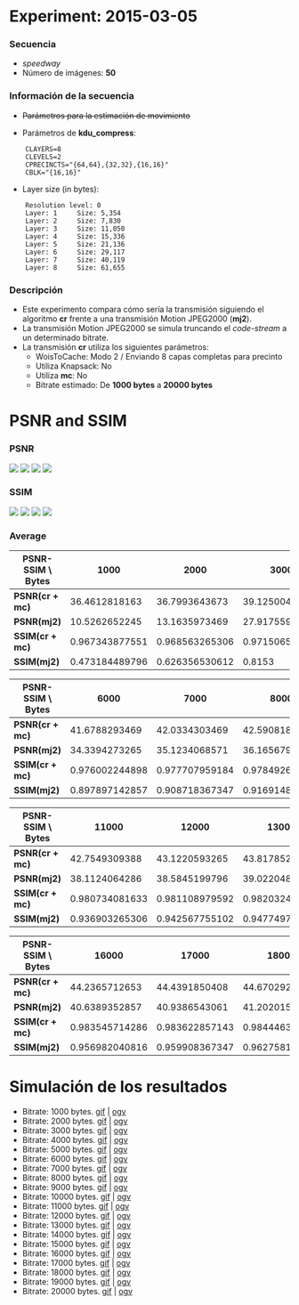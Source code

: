 Experiment: 2015-03-05
======================

### Secuencia

- *speedway*
- Número de imágenes: **50**

### Información de la secuencia
* ~~Parámetros para la estimación de movimiento~~

* Parámetros de **kdu_compress**:

```
    CLAYERS=8
    CLEVELS=2
    CPRECINCTS="{64,64},{32,32},{16,16}"
    CBLK="{16,16}"
```

* Layer size (in bytes):

```
    Resolution level: 0
    Layer: 1     Size: 5,354
    Layer: 2     Size: 7,830
    Layer: 3     Size: 11,050
    Layer: 4     Size: 15,336
    Layer: 5     Size: 21,136
    Layer: 6     Size: 29,117
    Layer: 7     Size: 40,119
    Layer: 8     Size: 61,655
```

### Descripción

- Este experimento compara cómo sería la transmisión siguiendo el algoritmo
  **cr** frente a una transmisión Motion JPEG2000 (**mj2**). 
- La transmisión Motion JPEG2000 se simula truncando el *code-stream* a
  un determinado bitrate.
- La transmisión **cr** utiliza los siguientes parámetros:
    - WoisToCache: Modo 2 / Enviando 8 capas completas para precinto
    - Utiliza Knapsack: No
    - Utiliza **mc**: No
    - Bitrate estimado: De **1000 bytes** a **20000 bytes**

PSNR and SSIM
=============

### PSNR

![](assets/psnr-1k-5k.png)
![](assets/psnr-6k-10k.png)
![](assets/psnr-11k-15k.png)
![](assets/psnr-16k-20k.png)

### SSIM

![](assets/ssim-1k-5k.png)
![](assets/ssim-6k-10k.png)
![](assets/ssim-11k-15k.png)
![](assets/ssim-16k-20k.png)

### Average

| PSNR-SSIM \ Bytes | 1000            | 2000            | 3000            | 4000            | 5000           
| ----------------- | --------------- | --------------- | --------------- | --------------- | ---------------
| **PSNR(cr + mc)** | 36.4612818163   | 36.7993643673   | 39.1250042857   | 39.8848125714   | 40.9871622245
| **PSNR(mj2)**     | 10.5262652245   | 13.1635973469   | 27.9175590408   | 29.9916476327   | 33.1327761837
| **SSIM(cr + mc)** |  0.967343877551 |  0.968563265306 |  0.971506530612 |  0.974154285714 |  0.975247346939
| **SSIM(mj2)**     |  0.473184489796 |  0.626356530612 |  0.8153         |  0.853738571429 |  0.879016122449

| PSNR-SSIM \ Bytes | 6000            | 7000            | 8000            | 9000            | 10000           
| ----------------- | --------------- | --------------- | --------------- | --------------- | ---------------
| **PSNR(cr + mc)** | 41.6788293469   | 42.0334303469   | 42.5908187959   | 42.757084551    | 42.4919367347
| **PSNR(mj2)**     | 34.3394273265   | 35.1234068571   | 36.1656791837   | 36.572825       | 37.3778500408
| **SSIM(cr + mc)** |  0.976002244898 |  0.977707959184 |  0.978492653061 |  0.979666734694 |  0.979767755102
| **SSIM(mj2)**     |  0.897897142857 |  0.908718367347 |  0.916914897959 |  0.926124081633 |  0.93395122449

| PSNR-SSIM \ Bytes | 11000           | 12000           | 13000           | 14000           | 150000           
| ----------------- | --------------- | --------------- | --------------- | --------------- | ---------------
| **PSNR(cr + mc)** | 42.7549309388   | 43.1220593265   | 43.8178527959   | 43.7274807959   | 44.2633131429
| **PSNR(mj2)**     | 38.1124064286   | 38.5845199796   | 39.0220480408   | 39.6037279184   | 40.2838665918
| **SSIM(cr + mc)** |  0.980734081633 |  0.981108979592 |  0.98203244898  |  0.981871020408 |  0.983047959184
| **SSIM(mj2)**     |  0.936903265306 |  0.942567755102 |  0.947749795918 |  0.952361428571 |  0.954948163265

| PSNR-SSIM \ Bytes | 16000           | 17000           | 18000           | 19000           | 200000           
| ----------------- | --------------- | --------------- | --------------- | --------------- | ---------------
| **PSNR(cr + mc)** | 44.2365712653   | 44.4391850408   | 44.6702920204   | 44.8226579592   | 44.964832449
| **PSNR(mj2)**     | 40.6389352857   | 40.9386543061   | 41.2020153673   | 41.6128808163   | 42.0506404694
| **SSIM(cr + mc)** |  0.983545714286 |  0.983622857143 |  0.984446326531 |  0.984908979592 |  0.985111836735
| **SSIM(mj2)**     |  0.956982040816 |  0.959908367347 |  0.962758163265 |  0.965184693878 |  0.966841428571

Simulación de los resultados
=============

* Bitrate: 1000 bytes. [gif](gif/all_1000.gif) | [ogv](ogv/all_1000.ogv)
* Bitrate: 2000 bytes. [gif](gif/all_2000.gif) | [ogv](ogv/all_2000.ogv)
* Bitrate: 3000 bytes. [gif](gif/all_3000.gif) | [ogv](ogv/all_3000.ogv)
* Bitrate: 4000 bytes. [gif](gif/all_4000.gif) | [ogv](ogv/all_4000.ogv)
* Bitrate: 5000 bytes. [gif](gif/all_5000.gif) | [ogv](ogv/all_5000.ogv)
* Bitrate: 6000 bytes. [gif](gif/all_6000.gif) | [ogv](ogv/all_6000.ogv)
* Bitrate: 7000 bytes. [gif](gif/all_7000.gif) | [ogv](ogv/all_7000.ogv)
* Bitrate: 8000 bytes. [gif](gif/all_8000.gif) | [ogv](ogv/all_8000.ogv)
* Bitrate: 9000 bytes. [gif](gif/all_9000.gif) | [ogv](ogv/all_9000.ogv)
* Bitrate: 10000 bytes. [gif](gif/all_10000.gif) | [ogv](ogv/all_10000.ogv)
* Bitrate: 11000 bytes. [gif](gif/all_11000.gif) | [ogv](ogv/all_11000.ogv)
* Bitrate: 12000 bytes. [gif](gif/all_12000.gif) | [ogv](ogv/all_12000.ogv)
* Bitrate: 13000 bytes. [gif](gif/all_13000.gif) | [ogv](ogv/all_13000.ogv)
* Bitrate: 14000 bytes. [gif](gif/all_14000.gif) | [ogv](ogv/all_14000.ogv)
* Bitrate: 15000 bytes. [gif](gif/all_15000.gif) | [ogv](ogv/all_15000.ogv)
* Bitrate: 16000 bytes. [gif](gif/all_16000.gif) | [ogv](ogv/all_16000.ogv)
* Bitrate: 17000 bytes. [gif](gif/all_17000.gif) | [ogv](ogv/all_17000.ogv)
* Bitrate: 18000 bytes. [gif](gif/all_18000.gif) | [ogv](ogv/all_18000.ogv)
* Bitrate: 19000 bytes. [gif](gif/all_19000.gif) | [ogv](ogv/all_19000.ogv)
* Bitrate: 20000 bytes. [gif](gif/all_20000.gif) | [ogv](ogv/all_20000.ogv)